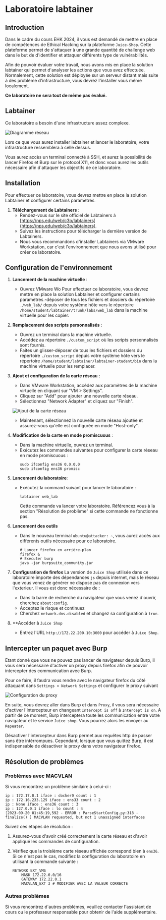 # Laboratoire labtainer

## Introduction

Dans le cadre du cours EHK 2024, il vous est demandé de mettre en place de compétences de Ethical Hacking sur la plateforme `Juice-Shop`.
Cette plateforme permet de s'attaquer à une grande quantité de challenge web dans le but de d'identifier et attaquer différents type de vulnérabilités.

Afin de pouvoir évaluer votre travail, nous avons mis en place la solution labtainer qui permet d'analyser les actions que vous avez effectuée. Normalement, cette solution est déployée sur un serveur distant mais suite à des problème d'infrastructure, vous devrez l'installer vous même localement. 

**Ce laboratoire ne sera tout de même pas évalué.**

## Labtainer

Ce laboratoire a besoin d'une infrastructure assez complexe.

![Diagramme réseau](resources/diagramme.png)

Lors ce que vous aurez installer labtainer et lancer le laboratoire, votre infrastructure ressemblera à celle dessus.

Vous aurez accès un terminal connecté à SSH, et aurez la possibilité de lancer Firefox et Burp sur le protocol X11, et donc vous aurez les outils nécessaire afin d'attaquer les objectifs de ce laboratoire.

## Installation

Pour effectuer ce laboratoire, vous devrez mettre en place la solution Labtainer et configurer certains paramètres.

1. **Téléchargement de Labtainers** :
   - Rendez-vous sur le site officiel de Labtainers à [https://nps.edu/web/c3o/labtainers](https://nps.edu/web/c3o/labtainers).
   - Suivez les instructions pour télécharger la dernière version de Labtainers.
   - Nous vous recommandons d'installer Labtainers via VMware Workstation, car c'est l'environnement que nous avons utilisé pour créer ce laboratoire.

## Configuration de l'environnement

1. **Lancement de la machine virtuelle** :
   - Ouvrez VMware Wo
Pour effectuer ce laboratoire, vous devrez mettre en place la solution Labtainer et configurer certains paramètres.-déposer de tous les fichiers et dossiers du répertoire `./web_lab/` depuis votre système hôte vers le répertoire `/home/student/labtainer/trunk/labs/web_lab` dans la machine virtuelle pour les copier.

3. **Remplacement des scripts personnalisés** :
   - Ouvrez un terminal dans la machine virtuelle.
   - Accédez au répertoire `./custom_script` où les scripts personnalisés sont fournis.
   - Faites un glisser-déposer de tous les fichiers et dossiers du répertoire `./custom_script` depuis votre système hôte vers le répertoire `/home/student/labtainer/labtainer-student/bin` dans la machine virtuelle pour les remplacer.

4. **Ajout et configuration de la carte réseau** :
   - Dans VMware Workstation, accédez aux paramètres de la machine virtuelle en cliquant sur "VM > Settings".
   - Cliquez sur "Add" pour ajouter une nouvelle carte réseau.
   - Sélectionnez "Network Adapter" et cliquez sur "Finish".

   ![Ajout de la carte réseau](image.png)

   - Maintenant, sélectionnez la nouvelle carte réseau ajoutée et assurez-vous qu'elle est configurée en mode "Host-only".

5. **Modification de la carte en mode promiscuous** :
   - Dans la machine virtuelle, ouvrez un terminal.
   - Exécutez les commandes suivantes pour configurer la carte réseau en mode promiscuous :
     ```
     sudo ifconfig ens36 0.0.0.0
     sudo ifconfig ens36 promisc
     ```

6. **Lancement du laboratoire**:
   - Exécutez la command suivant pour lancer le laboratoire :
     ```
     labtainer web_lab
     ```
     Cette commande va lancer votre laboratoire. Référencez vous à la section "Résolution de problème" si cette commande ne fonctionne pas.

7. **Lancement des outils**
   - Dans le nouveau terminal `ubuntu@attacker: ~`, vous aurez accès aux différents outils nécessaire pour ce laboratoire.
     ```
     # Lancer firefox en arrière-plan
     firefox & 
     # Executer burp
     java -jar burpsuite_community.jar
     ```

8. **Configuration de firefox**
   La version de `Juice Shop` utilisée dans ce laboratoire importe des dépendances `js` depuis internet, mais le réseau que vous venez de générer ne dispose pas de connexion vers l'exterieur. Il vous est donc nécessaire de :
   - Dans la barre de recherche du navigateur que vous venez d'ouvrir, cherchez `about:config`.
   - Acceptez le risque et continuez
   - Cherchez `network.dns.disabled` et changez sa configuration à `true`.

9. **Accéder à `Juice Shop`
   - Entrez l'URL `http://172.22.200.10:3000` pour accéder à `Juice Shop`. 


## Intercepter un paquet avec Burp

Etant donné que vous ne pouvez pas lancer de navigateur depuis Burp, il vous sera nécessaire d'activer un proxy depuis firefox afin de pouvoir intercepter des communication avec Burp.

Pour ce faire, il faudra vous rendre avec le navigateur firefox du côté attaquant dans `Settings > Network Settings` et configurer le proxy suivant

![Configuration du proxy](image-2.png)

En suite, vous devrez aller dans Burp et dans `Proxy`, il vous sera nécessaire d'activer l'intercepteur en changeant `Intercept is off` à `Intercept is on`. A partir de ce moment, Burp interceptera toute les communication entre votre navigateur et le service `Juice shop`. Vous pourrez alors les envoyer au `Repeater`.

Désactiver l'intercepteur dans Burp permet aux requêtes http de passer sans être intérrompues. Cependant, lorsque que vous quittez Burp, il est indispensable de désactiver le proxy dans votre navigateur firefox. 

## Résolution de problèmes

### Problèmes avec MACVLAN

Si vous rencontrez un problème similaire à celui-ci :

```
ip : 172.17.0.1 iface : docker0 count : 1
ip : 172.16.233.129 iface : ens33 count : 2
ip : None iface : ens36 count : 3
ip : 127.0.0.1 iface : lo count : 4
[2023-09-20 01:45:19,592 - ERROR : ParseStartConfig.py:318 - finalize() ] MACVLAN requested, but not 1 unassigned interfaces
``````

Suivez ces étapes de résolution :

1. Assurez-vous d'avoir créé correctement la carte réseau et d'avoir appliqué les commandes de configuration.

2. Vérifiez que la troisième carte réseau affichée correspond bien à `ens36`. Si ce n'est pas le cas, modifiez la configuration du laboratoire en utilisant la commande suivante :

   ```
   NETWORK EXT_VMS
       MASK 172.22.0.0/16
       GATEWAY 172.22.0.1
       MACVLAN_EXT 3 # MODIFIER AVEC LA VALEUR CORRECTE
   ```

### Autres problèmes

Si vous rencontrez d'autres problèmes, veuillez contacter l'assistant de cours ou le professeur responsable pour obtenir de l'aide supplémentaire.

